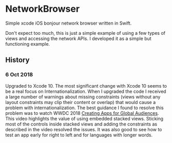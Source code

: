 # NetworkBrowser
Simple xcode iOS bonjour network browser written in Swift.

Don't expect too much, this is just a simple example of using a few types of views and accessing the network APIs.  I developed
it as a simple but functioning example.

## History

### 6 Oct 2018
Upgraded to Xcode 10.  The most significant change with Xcode 10 seems to be a real focus on Internationalization.  When I upgraded the code
I received a large number of warnings about missing constraints (views without any layout constraints may clip their content or overlap) that would 
cause a problem with internationalization.  The best guidance I 
found to resolve this problem was to watch WWDC 2018 [Creating Apps for Global Audiences](https://developer.apple.com/videos/play/wwdc2018/201/).
This video highlights the value of using embedded stacked views.  Sticking most of the controls inside stacked views and adding the constraints
as described in the video resolved the issues.  It was also good to see how to test an app early for right to left and for languages with longer words.
